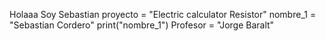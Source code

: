 Holaaa Soy Sebastian
proyecto = "Electric calculator Resistor"
nombre_1 = "Sebastian Cordero"
print("nombre_1")
Profesor = "Jorge Baralt"
